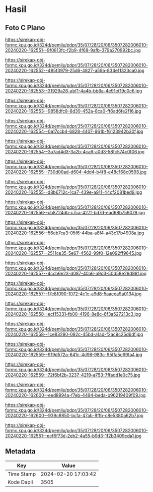 # Hasil

## Foto C Plano

https://sirekap-obj-formc.kpu.go.id/324d/pemilu/pdpr/35/07/28/20/06/3507282006010-20240220-162551--9f0813fc-f2b9-4f68-9afb-379a270992bc.jpg

https://sirekap-obj-formc.kpu.go.id/324d/pemilu/pdpr/35/07/28/20/06/3507282006010-20240220-162552--485f3979-25d6-4827-a59a-834e11323ca0.jpg

https://sirekap-obj-formc.kpu.go.id/324d/pemilu/pdpr/35/07/28/20/06/3507282006010-20240220-162553--31929a26-abf1-4a4b-bb6a-4e91ef19c0c6.jpg

https://sirekap-obj-formc.kpu.go.id/324d/pemilu/pdpr/35/07/28/20/06/3507282006010-20240220-162553--9858dfc8-8d30-452a-8ca0-ff6ad6fe2f16.jpg

https://sirekap-obj-formc.kpu.go.id/324d/pemilu/pdpr/35/07/28/20/06/3507282006010-20240220-162554--0a17ccb4-6828-4407-961b-f6123942b30f.jpg

https://sirekap-obj-formc.kpu.go.id/324d/pemilu/pdpr/35/07/28/20/06/3507282006010-20240220-162554--3a7ad4d3-3a2b-4ca6-a0d3-58fc574c0f06.jpg

https://sirekap-obj-formc.kpu.go.id/324d/pemilu/pdpr/35/07/28/20/06/3507282006010-20240220-162555--730d00ad-d604-4dd4-b4f8-e48c168c0598.jpg

https://sirekap-obj-formc.kpu.go.id/324d/pemilu/pdpr/35/07/28/20/06/3507282006010-20240220-162555--d8b6712c-1ca7-439e-a911-44cf2081bed9.jpg

https://sirekap-obj-formc.kpu.go.id/324d/pemilu/pdpr/35/07/28/20/06/3507282006010-20240220-162556--cb8724db-c7ca-427f-bd7d-ead68b759079.jpg

https://sirekap-obj-formc.kpu.go.id/324d/pemilu/pdpr/35/07/28/20/06/3507282006010-20240220-162556--56eb7ca3-05f6-44ba-a8f4-a43c17b4908a.jpg

https://sirekap-obj-formc.kpu.go.id/324d/pemilu/pdpr/35/07/28/20/06/3507282006010-20240220-162557--2511ce35-5e67-4562-99f0-12e092ff9645.jpg

https://sirekap-obj-formc.kpu.go.id/324d/pemilu/pdpr/35/07/28/20/06/3507282006010-20240220-162557--4ccb6e23-d087-40a6-a9d3-50d58e29d89f.jpg

https://sirekap-obj-formc.kpu.go.id/324d/pemilu/pdpr/35/07/28/20/06/3507282006010-20240220-162557--f7e8f090-1072-4c1c-a9d8-5aaeea9a0134.jpg

https://sirekap-obj-formc.kpu.go.id/324d/pemilu/pdpr/35/07/28/20/06/3507282006010-20240220-162558--ecf15331-fb00-4196-8e8c-6f3a527213c3.jpg

https://sirekap-obj-formc.kpu.go.id/324d/pemilu/pdpr/35/07/28/20/06/3507282006010-20240220-162558--1ce83290-082c-45bd-a1ad-f2ac9c25d6df.jpg

https://sirekap-obj-formc.kpu.go.id/324d/pemilu/pdpr/35/07/28/20/06/3507282006010-20240220-162559--919d572a-641c-4d98-983c-95ffa5c69fa4.jpg

https://sirekap-obj-formc.kpu.go.id/324d/pemilu/pdpr/35/07/28/20/06/3507282006010-20240220-162559--72f6bf2b-3237-4219-a753-7ffadd1e0c75.jpg

https://sirekap-obj-formc.kpu.go.id/324d/pemilu/pdpr/35/07/28/20/06/3507282006010-20240220-162600--eed8894a-f7eb-4494-beda-b96219409f09.jpg

https://sirekap-obj-formc.kpu.go.id/324d/pemilu/pdpr/35/07/28/20/06/3507282006010-20240220-162600--939c8850-bcfa-47ab-8ffb-c8e5380a62b7.jpg

https://sirekap-obj-formc.kpu.go.id/324d/pemilu/pdpr/35/07/28/20/06/3507282006010-20240220-162551--ecf6f73d-2eb2-4a55-b9d3-1f2b3409cda1.jpg


## Metadata

| Key        | Value               |
| ---------- | ------------------- |
| Time Stamp | 2024-02-20 17:03:42 |
| Kode Dapil | 3505                |




